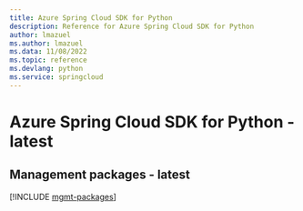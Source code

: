 ```yaml
---
title: Azure Spring Cloud SDK for Python
description: Reference for Azure Spring Cloud SDK for Python
author: lmazuel
ms.author: lmazuel
ms.data: 11/08/2022
ms.topic: reference
ms.devlang: python
ms.service: springcloud
---
```

# Azure Spring Cloud SDK for Python - latest

## Management packages - latest
[!INCLUDE [mgmt-packages](spring-cloud-mgmt-index.md)]
